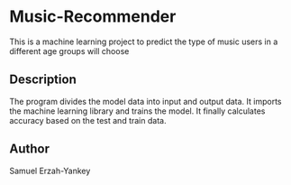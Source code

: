 # Music-Recommender
This is a machine learning project to predict the type of music users in a different age groups will choose


## Description 
The program divides the model data into input and output data.
It imports the machine learning library and trains the model.
It finally calculates accuracy based on the test and train data. 

## Author
Samuel Erzah-Yankey